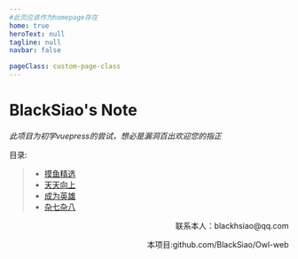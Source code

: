 ```yaml
---
#此页应该作为homepage存在
home: true
heroText: null
tagline: null
navbar: false

pageClass: custom-page-class 
---
```


# BlackSiao's Note



*此项目为初学vuepress的尝试，想必是漏洞百出欢迎您的指正*

目录:   
> - [摸鱼精选](fish/index)
> - [天天向上](up/index)
> - [成为英雄](成为英雄/index)
> - [杂七杂八](杂七杂八/index)



<p align="right">联系本人：blackhsiao@qq.com</p>  

<p align="right">本项目:github.com/BlackSiao/Owl-web</p>
